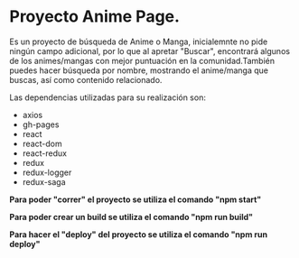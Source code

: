 # Proyecto Anime Page. #

Es un proyecto de búsqueda de Anime o Manga, inicialemnte no pide ningún campo adicional, por lo que al apretar "Buscar",
encontrará algunos de los animes/mangas con mejor puntuación en la comunidad.También puedes hacer búsqueda por nombre,
mostrando el anime/manga que buscas, así como contenido relacionado.

Las dependencias utilizadas para su realización son:
* axios
* gh-pages
* react
* react-dom
* react-redux
* redux
* redux-logger
* redux-saga

**Para poder "correr" el proyecto se utiliza el comando "npm start"**

**Para poder crear un build se utiliza el comando "npm run build"**

**Para hacer el "deploy" del proyecto se utiliza el comando "npm run deploy"**
